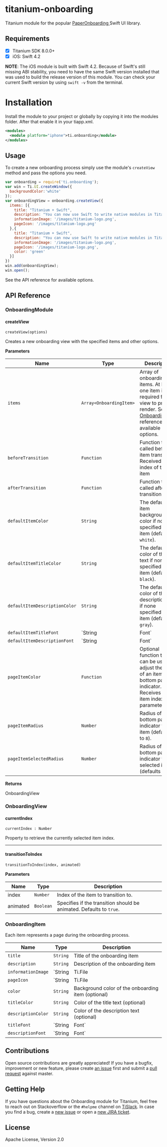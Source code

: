 # titanium-onboarding

Titanium module for the popular [PaperOnboarding ](https://github.com/Ramotion/paper-onboarding) Swift UI library.

## Requirements

- [x] Titanium SDK 8.0.0+
- [x] iOS: Swift 4.2

**NOTE**: The iOS module is built with Swift 4.2. Because of Swift's still missing ABI stability, you need to have the same Swift version installed that was used to build the release version of this module. You can check your current Swift version by using `swift -v` from the terminal.

# Installation

Install the module to your project or globally by copying it into the modules folder. After that enable it in your tiapp.xml.

```xml
<modules>
  <module platform="iphone">ti.onboarding</module>
</modules>
```

## Usage

To create a new onboarding process simply use the module's `createView` method and pass the options you need.

```js
var onboarding = require('ti.onboarding');
var win = Ti.UI.createWindow({
  backgroundColor:'white'
});
var onboardingView = onboarding.createView({
  items: [{
    title: "Titanium + Swift",
    description: "You can now use Swift to write native modules in Titanium!",
    informationImage: '/images/titanium-logo.png',
    pageIcon: '/images/titanium-logo.png'
  },{
    title: "Titanium + Swift",
    description: "You can now use Swift to write native modules in Titanium!",
    informationImage: '/images/titanium-logo.png',
    pageIcon: '/images/titanium-logo.png',
    color: 'green'
  }]
})
win.add(onboardingView);
win.open();
```

See the API reference for available options.

## API Reference

### OnboardingModule

#### createView

`createView(options)`

Creates a new onboarding view with the specified items and other options.

**Parameters**

| Name | Type | Description |
| --- | --- | --- |
| `items` | `Array<OnboardingItem>` | Array of onboarding items. At least one item is required for the view to properly render. See the [OnboardingItem](#onboardingitem) reference for available options. |
| `beforeTransition` | `Function` | Function to be called before item transition. Received the index of the item  |
| `afterTransition` | `Function` | Function to be called after item transition. |
| `defaultItemColor` | `String` | The default item background color if none specified in the item (defauts to `white`). |
| `defaultItemTitleColor` | `String` | The default color of the title text if none specified in the item (defauts to `black`). |
| `defaultItemDescriptionColor` | `String` | The default color of the description text if none specified in the item (defauts to `gray`). |
| `defaultItemTitleFont` | `String | Font` | The default font of the title text if none specified in the item (defauts to 36pt bold system font). |
| `defaultItemDescriptionFont` | `String | Font` | The default item background color of none specified in the item (defauts to 14pt system font). |
| `pageItemColor` | `Function` | Optional function that can be used to adjust the color of an item's bottom page indicator. Receives the item index as a parameter. |
| `pageItemRadius` | `Number` | Radius of the bottom page indicator for an item (defaults to `8`). |
| `pageItemSelectedRadius` | `Number` | Radius of the bottom page indicator for the selected item (defaults to `22`). |

**Returns**

OnboardingView

### OnboardingView

#### currentIndex

`currentIndex : Number`

Property to retrieve the currently selected item index.

<hr>

#### transitionToIndex

`transitionToIndex(index, animated)`

**Parameters**

| Name | Type | Description |
| --- | --- | --- |
| index | `Number` | Index of the item to transition to. |
| animated | `Boolean` | Specifies if the transition should be animated. Defaults to `true`. |

### OnboardingItem

Each item represents a page during the onboarding process.

| Name | Type | Description |
| --- | --- | --- |
| `title` | `String` | Title of the onboarding item |
| `description` | `String` | Description of the onboarding item |
| `informationImage` | `String | Ti.File | Ti.Blob` | Big information image of the onboarding item |
| `pageIcon` | `String | Ti.File | Ti.Blob` | Page icon of the item at the bottom of the onboarding screen |
| `color` | `String` | Background color of the onboarding item (optional) |
| `titleColor` | `String` | Color of the title text (optional) |
| `descriptionColor` | `String` | Color of the description text (optional) |
| `titleFont` | `String | Font` | Font of the title text (optional) |
| `descriptionFont` | `String | Font` | Font of the description text (optional) |

## Contributions

Open source contributions are greatly appreciated! If you have a bugfix, improvement or new feature, please create
[an issue](https://github.com/appcelerator-modules/titanium-sonboarding/issues/new) first and submit a [pull request](https://github.com/appcelerator-modules/titanium-socketio/pulls/new) against master.

## Getting Help

If you have questions about the Onboarding module for Titanium, feel free to reach out on Stackoverflow or the
`#helpme` channel on [TiSlack](http://tislack.org). In case you find a bug, create a [new issue](/issues/new)
or open a [new JIRA ticket](https://jira.appcelerator.org).

## License

Apache License, Version 2.0